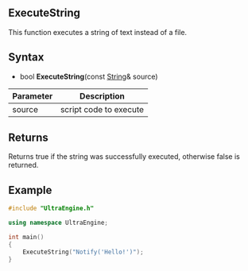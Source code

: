 ## ExecuteString

This function executes a string of text instead of a file.

## Syntax

- bool **ExecuteString**(const [String](String)& source)

| Parameter | Description |
|---|---|
| source | script code to execute |

## Returns

Returns true if the string was successfully executed, otherwise false is returned.

## Example

```c++
#include "UltraEngine.h"

using namespace UltraEngine;

int main()
{
	ExecuteString("Notify('Hello!')");
}
```
